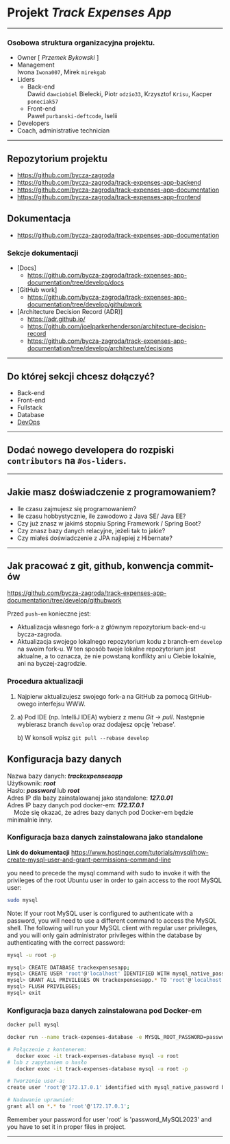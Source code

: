 
# Projekt *Track Expenses App*

- - -

### Osobowa struktura organizacyjna projektu.
   - Owner [ _Przemek Bykowski_ ]
   - Management  
Iwona `Iwona007`, Mirek `mirekgab`
   - Liders
     - Back-end  
Dawid `dawciobiel` Bielecki, Piotr `odzio33`, Krzysztof `Krisu`, Kacper `poneciak57`
     - Front-end  
Paweł `purbanski-deftcode`, Iselii
   - Developers
   - Coach, administrative technician
- - -

## Repozytorium projektu

   - <https://github.com/bycza-zagroda>
   - <https://github.com/bycza-zagroda/track-expenses-app-backend>
   - <https://github.com/bycza-zagroda/track-expenses-app-documentation>
   - <https://github.com/bycza-zagroda/track-expenses-app-frontend>

## Dokumentacja

  - <https://github.com/bycza-zagroda/track-expenses-app-documentation>

### Sekcje dokumentacji

  - [Docs]
    - <https://github.com/bycza-zagroda/track-expenses-app-documentation/tree/develop/docs>
  - [GitHub work]
    - <https://github.com/bycza-zagroda/track-expenses-app-documentation/tree/develop/githubwork>
  - [Architecture Decision Record (ADR)]
    - <https://adr.github.io/>
    - <https://github.com/joelparkerhenderson/architecture-decision-record> 
    - <https://github.com/bycza-zagroda/track-expenses-app-documentation/tree/develop/architecture/decisions>

[//]: # (  - [Request for comments - czyli nasz odpowiednik ADR])

[//]: # (     - <https://en.wikipedia.org/wiki/Request_for_Comments>)

[//]: # (     - <https://www.rfc-editor.org/rfc/>)

[//]: # (     - <https://en.wikipedia.org/wiki/Request_for_Comments>)

[//]: # (     - <https://wiki.wireshark.org/RFC.md>)
- - -

## Do której sekcji chcesz dołączyć?

   - Back-end
   - Front-end
   - Fullstack
   - Database
   - [DevOps](https://pl.wikipedia.org/wiki/DevOps)
- - -

## Dodać nowego developera do rozpiski `contributors` na `#os-liders`.

- - -

## Jakie masz doświadczenie z programowaniem?

   - Ile czasu zajmujesz się programowaniem?
   - Ile czasu hobbystycznie, ile zawodowo z Java SE/ Java EE?
   - Czy już znasz w jakimś stopniu Spring Framework / Spring Boot?
   - Czy znasz bazy danych relacyjne, jeżeli tak to jakie?
   - Czy miałeś doświadczenie z JPA najlepiej z Hibernate?

- - -

## Jak pracować z git, github, konwencja commit-ów

<https://github.com/bycza-zagroda/track-expenses-app-documentation/tree/develop/githubwork>

Przed `push-em` konieczne jest:
   - Aktualizacja własnego fork-a z głównym repozytorium back-end-u bycza-zagroda.
   - Aktualizacja swojego lokalnego repozytorium kodu z branch-em `develop` na swoim fork-u.
W ten sposób twoje lokalne repozytorium jest aktualne, a to oznacza, że nie powstaną konflikty ani u Ciebie lokalnie,
     ani na byczej-zagrodzie. 

### Procedura aktualizacji

1. Najpierw aktualizujesz swojego fork-a na GitHub za pomocą GitHub-owego interfejsu WWW.
2. a) Pod IDE (np. IntelliJ IDEA) wybierz z menu _Git -> pull_. Następnie wybierasz branch `develop` oraz dodajesz 
   opcję 
   'rebase'.

   b) W konsoli wpisz `git pull --rebase develop`

## Konfiguracja bazy danych

Nazwa bazy danych: ***trackexpensesapp***  
Użytkownik: ***root***  
Hasło: ***password*** lub ***root***  
Adres IP dla bazy zainstalowanej jako standalone: ***127.0.01***  
Adres IP bazy danych pod docker-em: ***172.17.0.1***  
&nbsp;&nbsp;&nbsp; Może się okazać, że adres bazy danych pod Docker-em będzie minimalnie inny.

### Konfiguracja baza danych zainstalowana jako standalone

**Link do dokumentacji**
<https://www.hostinger.com/tutorials/mysql/how-create-mysql-user-and-grant-permissions-command-line>

you need to precede the mysql command with sudo to invoke it with the privileges of the root Ubuntu user in order to gain access to the root MySQL user:

```bash
sudo mysql
```

Note: If your root MySQL user is configured to authenticate with a password, you will need to use a different command to access the MySQL shell. The following will run your MySQL client with regular user privileges, and you will only gain administrator privileges within the database by authenticating with the correct password:

```bash
mysql -u root -p
```

```bash
mysql> CREATE DATABASE trackexpensesapp;
mysql> CREATE USER 'root'@'localhost' IDENTIFIED WITH mysql_native_password BY 'password_MySQL2023';
mysql> GRANT ALL PRIVILEGES ON trackexpensesapp.* TO 'root'@'localhost';
mysql> FLUSH PRIVILEGES;
mysql> exit
```

### Konfiguracja baza danych zainstalowana pod Docker-em
```bash
docker pull mysql

docker run --name track-expenses-database -e MYSQL_ROOT_PASSWORD=password -p 3308:3306 -d mysql

# Połączenie z kontenerem:
   docker exec -it track-expenses-database mysql -u root
# lub z zapytaniem o hasło
   docker exec -it track-expenses-database mysql -u root -p

# Tworzenie user-a:
create user 'root'@'172.17.0.1' identified with mysql_native_password by 'password_MySQL2023';

# Nadawanie uprawnień:
grant all on *.* to 'root'@'172.17.0.1';
```

Remember your password for user 'root' is 'password_MySQL2023' and you have to set it in proper files in project.

- - -
